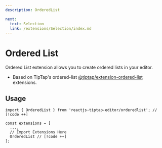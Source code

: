 ```yaml
---
description: OrderedList

next:
  text: Selection
  link: /extensions/Selection/index.md
---
```


# Ordered List

Ordered List extension allows you to create ordered lists in your editor.

- Based on TipTap's ordered-list [@tiptap/extension-ordered-list](https://tiptap.dev/docs/editor/extensions/nodes/ordered-list) extensions.

## Usage

```tsx
import { OrderedList } from 'reactjs-tiptap-editor/orderedlist'; // [!code ++]

const extensions = [
  ...,
  // Import Extensions Here
  OrderedList // [!code ++]
];
```
